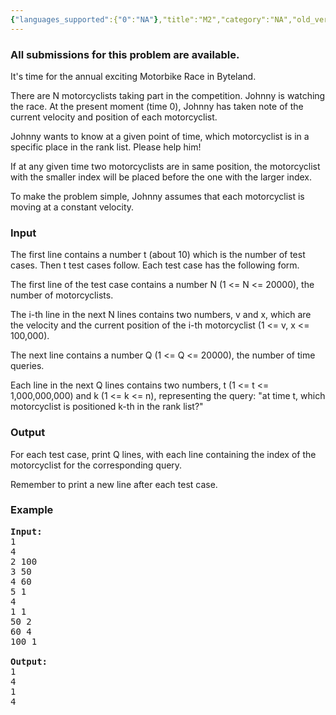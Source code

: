 ```yaml
---
{"languages_supported":{"0":"NA"},"title":"M2","category":"NA","old_version":true,"problem_code":"M2","tags":{"0":"NA"},"layout":"problem"}
---
```


<h3> All submissions for this problem are available. </h3><p>It's time for the annual exciting Motorbike Race in Byteland.</p>
<p>There are N motorcyclists taking part in the competition. Johnny is watching the race. At the present moment (time 0), Johnny has taken note of the current velocity and position of each motorcyclist.</p>
<p>Johnny wants to know at a given point of time, which motorcyclist is in a specific place in the rank list. Please help him!</p>
<p>If at any given time two motorcyclists are in same position, the motorcyclist with the smaller index will be placed before the one with the larger index.</p>
<p>To make the problem simple, Johnny assumes that each motorcyclist is moving at a constant velocity.</p>

<h3>Input</h3>
<p>The first line contains a number t (about 10) which is the number of test cases. Then t test cases follow. Each test case has the following form.</p>
<p>The first line of the test case contains a number N (1 &lt;= N &lt;= 20000), the number of motorcyclists.</p>
<p>The i-th line in the next N lines contains two numbers, v and x, which are the velocity and the current position of the i-th motorcyclist (1 &lt;= v, x &lt;= 100,000).</p>
<p>The next line contains a number Q (1 &lt;= Q &lt;= 20000), the number of time queries.</p>
<p>Each line in the next Q lines contains two numbers, t (1 &lt;= t &lt;= 1,000,000,000) and k (1 &lt;= k &lt;= n), representing the query: "at time t, which motorcyclist is positioned k-th in the rank list?"</p>
<h3>Output</h3>
<p>For each test case, print Q lines, with each line containing the index of the motorcyclist for the corresponding query.</p>
<p>Remember to print a new line after each test case.</p>

<h3>Example</h3>

<pre>
<b>Input:</b>
1
4
2 100
3 50
4 60
5 1
4
1 1
50 2
60 4
100 1

<b>Output:</b>
1
4
1
4
</pre>    